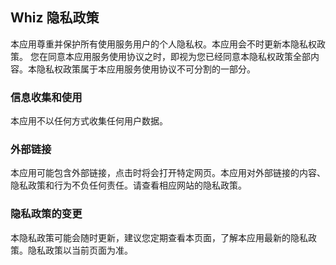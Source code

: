 ## Whiz 隐私政策

本应用尊重并保护所有使用服务用户的个人隐私权。本应用会不时更新本隐私权政策。 您在同意本应用服务使用协议之时，即视为您已经同意本隐私权政策全部内容。本隐私权政策属于本应用服务使用协议不可分割的一部分。

### 信息收集和使用

本应用不以任何方式收集任何用户数据。

### 外部链接

本应用可能包含外部链接，点击时将会打开特定网页。本应用对外部链接的内容、隐私政策和行为不负任何责任。请查看相应网站的隐私政策。

### 隐私政策的变更

本隐私政策可能会随时更新，建议您定期查看本页面，了解本应用最新的隐私政策。隐私政策以当前页面为准。
